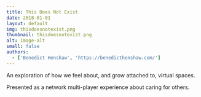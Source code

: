 ```yaml
---
title: This Does Not Exist
date: 2018-01-01
layout: default
img: thisdoesnotexist.png
thumbnail: thisdoesnotexist.png
alt: image-alt
small: false
authors:
  - ['Benedict Henshaw', 'https://benedicthenshaw.com/']
---
```


An exploration of how we feel about, and grow attached to, virtual spaces.

Presented as a network multi-player experience about caring for others.
